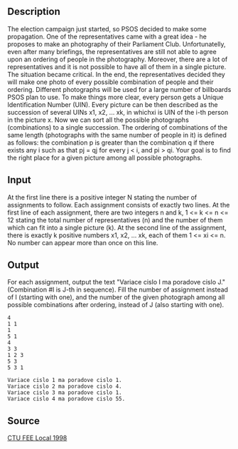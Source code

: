 <h2>Description</h2><p>The election campaign just started, so PSOS decided to make some propagation. One of the representatives came with a great idea - he proposes to make an photography of their Parliament Club. Unfortunatelly, even after many briefings, the representatives are still not able to agree upon an ordering of people in the photography. Moreover, there are a lot of representatives and it is not possible to have all of them in a single picture. The situation became critical. In the end, the representatives decided they will make one photo of every possible combination of people and their ordering. Different photographs will be used for a large number of billboards PSOS plan to use. To make things more clear, every person gets a Unique Identification Number (UIN). Every picture can be then described as the succession of several UINs x1, x2, ... xk, in whichxi is UIN of the i-th person in the picture x. Now we can sort all the possible photographs (combinations) to a single succession. The ordering of combinations of the same length (photographs with the same number of people in it) is defined as follows: the combination p is greater than the combination q if there exists any i such as that pj = qj for every j &lt; i, and pi &gt; qi. Your goal is to find the right place for a given picture among all possible photographs. 
</p><h2>Input</h2><p>At the first line there is a positive integer N stating the number of assignments to follow. Each assignment consists of exactly two lines. At the first line of each assignment, there are two integers n and k, 1 &lt;= k &lt;= n &lt;= 12 stating the total number of representatives (n) and the number of them which can fit into a single picture (k). At the second line of the assignment, there is exactly k positive numbers x1, x2, ... xk, each of them 1 &lt;= xi &lt;= n. No number can appear more than once on this line. 
</p><h2>Output</h2><p>For each assignment, output the text "Variace cislo I ma poradove cislo J." (Combination #I is J-th in sequence). Fill the number of assignment instead of I (starting with one), and the number of the given photograph among all possible combinations after ordering, instead of J (also starting with one). </p><pre><code class="language-input1">4
1 1
1
5 1
4
3 3
1 2 3
5 3
5 3 1
</code></pre><pre><code class="language-output1">Variace cislo 1 ma poradove cislo 1.
Variace cislo 2 ma poradove cislo 4.
Variace cislo 3 ma poradove cislo 1.
Variace cislo 4 ma poradove cislo 55.
</code></pre><h2>Source</h2><a href="searchproblem?field=source&amp;key=CTU+FEE+Local+1998">CTU FEE Local 1998</a>